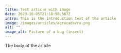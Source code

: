 ```yaml
---
title: Test article with image
date: 2023-10-05T21:18:58.567Z
intro: This is the introduction text of the article
image: /images/articles/agracadavra.png
alt: ""
image_alt: Picture of a bug (insect)
---
```

T﻿he body of the article
